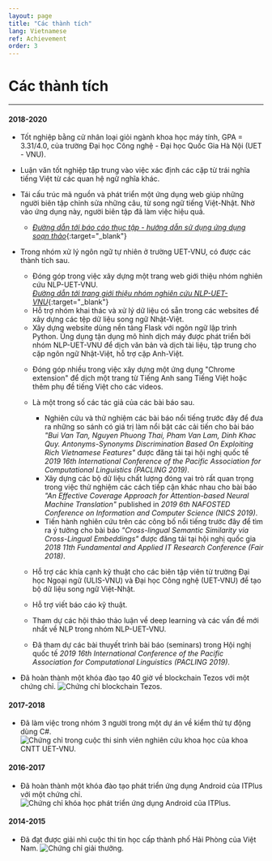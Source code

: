 ```yaml
---
layout: page
title: "Các thành tích"
lang: Vietnamese
ref: Achievement
order: 3
---
```

# Các thành tích
---

#### 2018-2020
* Tốt nghiệp bằng cử nhân loại giỏi ngành khoa học máy tính, GPA = 3.31/4.0, của trường Đại học Công nghệ - Đại học Quốc Gia Hà Nội (UET - VNU).
* Luận văn tốt nghiệp tập trung vào việc xác định các cặp từ trái nghĩa tiếng Việt từ các quan hệ ngữ nghĩa khác.

* Tái cấu trúc mã nguồn và phát triển một ứng dụng web giúp những người biên tập chỉnh sửa những câu, từ song ngữ tiếng Việt-Nhật. Nhờ vào ứng dụng này, người biên tập đã làm việc hiệu quả.
    * [*Đường dẫn tới báo cáo thục tập - hướng dẫn sử dụng ứng dụng soạn thảo*](https://drive.google.com/file/d/1Y7XfaogJ1cKG2XfF1Vd-J0flC6VfjQtS/view?usp=sharing){:target="_blank"}

* Trong nhóm xử lý ngôn ngữ tự nhiên ở trường UET-VNU, có được các thành tích sau.
    * Đóng góp trong việc xây dựng một trang web giới thiệu nhóm nghiên cứu NLP-UET-VNU.  
      [*Đường dẫn tới trang giới thiệu nhóm nghiên cứu NLP-UET-VNU*](https://uetnlp.github.io/){:target="_blank"}
    * Hỗ trợ nhóm khai thác và xử lý dữ liệu có sẵn trong các websites để xây dựng các tệp dữ liệu song ngữ Nhật-Việt.
    * Xây dựng website dùng nền tảng Flask với ngôn ngữ lập trình Python. Úng dụng tận dụng mô hình dịch máy được phát triển bởi nhóm NLP-UET-VNU để dịch văn bản và dịch tài liệu, tập trung cho cặp ngôn ngữ Nhật-Việt, hỗ trợ cặp Anh-Việt.
    <!-- [Link report - guidances of the app](https://nmtuet.ddnsfree.com/login_interface/){:target="_blank"} -->
    * Đóng góp nhiều trong việc xây dựng một ứng dụng "Chrome extension" để dịch một trang từ Tiếng Anh sang Tiếng Việt hoặc thêm phụ đề tiếng Việt cho các videos.
    * Là một trong số các tác giả của các bài báo sau.
        * Nghiên cứu và thử nghiệm các bài báo nổi tiếng trước đây để đưa ra những so sánh có giá trị làm nổi bật các cải tiến cho bài báo *"Bui Van Tan, Nguyen Phuong Thai, Pham Van Lam, Dinh Khac Quy. Antonyms-Synonyms Discrimination Based On Exploiting Rich Vietnamese Features"* được đăng tải tại hội nghị quốc tế *2019 16th International Conference of the Pacific Association for Computational Linguistics (PACLING 2019)*. 
        * Xây dựng các bộ dữ liệu chất lượng đóng vai trò rất quan trọng trong việc thử nghiệm các cách tiếp cận khác nhau cho bài báo *"An Effective Coverage Approach for Attention-based Neural Machine Translation"* published in *2019 6th NAFOSTED Conference on Information and Computer Science (NICS 2019)*. 
        * Tiến hành nghiên cứu trên các công bố nổi tiếng trước đây để tìm ra ý tưởng cho bài báo *"Cross-lingual Semantic Similarity via Cross-Lingual Embeddings"* được đăng tải tại hội nghị quốc gia *2018 11th Fundamental and Applied IT Research Conference (Fair 2018)*.

    * Hỗ trợ các khía cạnh kỹ thuật cho các biên tập viên từ trường Đại học Ngoại ngữ (ULIS-VNU) và Đại học Công nghệ (UET-VNU) để tạo bộ dữ liệu song ngữ Việt-Nhật.
    * Hỗ trợ viết báo cáo kỹ thuật.
    * Tham dự các hội thảo thảo luận về deep learning và các vấn đề mới nhất về NLP trong nhóm NLP-UET-VNU.
    * Đã tham dự các bài thuyết trình bài báo (seminars) trong Hội nghị quốc tế *2019 16th International Conference of the Pacific Association for Computational Linguistics (PACLING 2019)*.
* Đã hoàn thành một khóa đào tạo 40 giờ về blockchain Tezos với một chứng chỉ.
![](/Certificates/Tezos.jpg "Chứng chỉ blockchain Tezos.")

#### 2017-2018
* Đã làm việc trong nhóm 3 người trong một dự án về kiểm thử tự động dùng C#.
![](/Certificates/Csharp.jpg "Chứng chỉ trong cuộc thi sinh viên nghiên cứu khoa học của khoa CNTT UET-VNU.")

#### 2016-2017
* Đã hoàn thành một khóa đào tạo phát triển ứng dụng Android của ITPlus với một chứng chỉ.
![](/Certificates/android.jpg "Chứng chỉ khóa học phát triển ứng dụng Android của ITPlus.")

#### 2014-2015
* Đã đạt được giải nhì cuộc thi tin học cấp thành phố Hải Phòng của Việt Nam.
![](/Certificates/grade_12.jpg "Chứng chỉ giải thưởng.")
